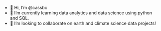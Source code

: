- 👋 Hi, I’m @cassbc
- 🌱 I’m currently learning data analytics and data science using python and SQL.
- 💞️ I’m looking to collaborate on earth and climate science data projects! 
